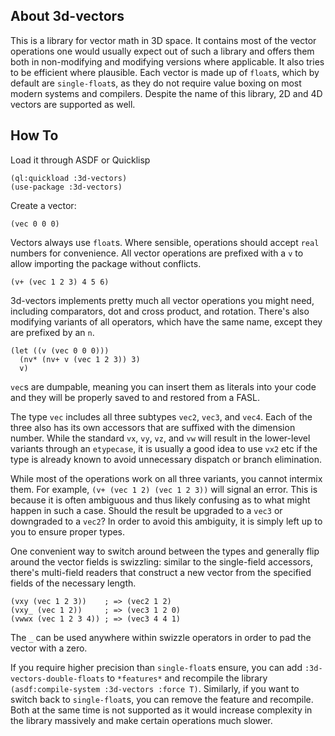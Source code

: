## About 3d-vectors
This is a library for vector math in 3D space. It contains most of the vector operations one would usually expect out of such a library and offers them both in non-modifying and modifying versions where applicable. It also tries to be efficient where plausible. Each vector is made up of `float`s, which by default are `single-float`s, as they do not require value boxing on most modern systems and compilers. Despite the name of this library, 2D and 4D vectors are supported as well.

## How To
Load it through ASDF or Quicklisp

    (ql:quickload :3d-vectors)
    (use-package :3d-vectors)

Create a vector:

    (vec 0 0 0)

Vectors always use `float`s. Where sensible, operations should accept `real` numbers for convenience. All vector operations are prefixed with a `v` to allow importing the package without conflicts. 

    (v+ (vec 1 2 3) 4 5 6)

3d-vectors implements pretty much all vector operations you might need, including comparators, dot and cross product, and rotation. There's also modifying variants of all operators, which have the same name, except they are prefixed by an `n`.

    (let ((v (vec 0 0 0)))
      (nv* (nv+ v (vec 1 2 3)) 3)
      v)

`vec`s are dumpable, meaning you can insert them as literals into your code and they will be properly saved to and restored from a FASL.

The type `vec` includes all three subtypes `vec2`, `vec3`, and `vec4`. Each of the three also has its own accessors that are suffixed with the dimension number. While the standard `vx`, `vy`, `vz`, and `vw` will result in the lower-level variants through an `etypecase`, it is usually a good idea to use `vx2` etc if the type is already known to avoid unnecessary dispatch or branch elimination.

While most of the operations work on all three variants, you cannot intermix them. For example, `(v+ (vec 1 2) (vec 1 2 3))` will signal an error. This is because it is often ambiguous and thus likely confusing as to what might happen in such a case. Should the result be upgraded to a `vec3` or downgraded to a `vec2`? In order to avoid this ambiguity, it is simply left up to you to ensure proper types.

One convenient way to switch around between the types and generally flip around the vector fields is swizzling: similar to the single-field accessors, there's multi-field readers that construct a new vector from the specified fields of the necessary length.

    (vxy (vec 1 2 3))    ; => (vec2 1 2)
    (vxy_ (vec 1 2))     ; => (vec3 1 2 0)
    (vwwx (vec 1 2 3 4)) ; => (vec3 4 4 1)

The `_` can be used anywhere within swizzle operators in order to pad the vector with a zero.

If you require higher precision than `single-float`s ensure, you can add `:3d-vectors-double-floats` to `*features*` and recompile the library `(asdf:compile-system :3d-vectors :force T)`. Similarly, if you want to switch back to `single-float`s, you can remove the feature and recompile. Both at the same time is not supported as it would increase complexity in the library massively and make certain operations much slower.
